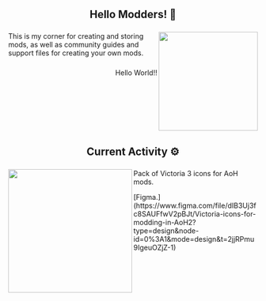 <h2 align="center">Hello Modders! 👋</h2>

###

<img align="right" height="200" src="https://github.com/GustavHeinrich/Gustav-s-AoH-Modding/assets/164238337/c9b5c879-3ae0-43e7-a868-50e51f4f8c61"  />

###

<p align="left">This is my corner for creating and storing mods, as well as community guides and support files for creating your own mods.</p>

###

<p align="right">Hello World!!</p>

###

<br clear="both">

<h2 align="center">Current Activity ⚙️</h2>

###

<img align="left" height="250" src="https://github.com/GustavHeinrich/Gustav-s-AoH-Modding/assets/164238337/2109afdc-4197-4dd8-b27f-b99ee6b0c591"  />

###

<p align="left">Pack of Victoria 3 icons for AoH mods.</p>
<p align="left">[Figma.](https://www.figma.com/file/dIB3Uj3fc8SAUFfwV2pBJt/Victoria-icons-for-modding-in-AoH2?type=design&node-id=0%3A1&mode=design&t=2jjRPmu9IgeuOZjZ-1)</p>

###
